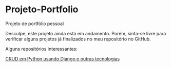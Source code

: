 # Projeto-Portfolio
Projeto de portfólio pessoal

Desculpe, este projeto ainda está em andamento. Porém, sinta-se livre para verificar alguns projetos já finalizados no meu repositório no GitHub. 

Alguns repositórios interessantes:

[CRUD em Python usando Django e outras tecnologias](https://github.com/maiconwa/Projeto-em-Python)
